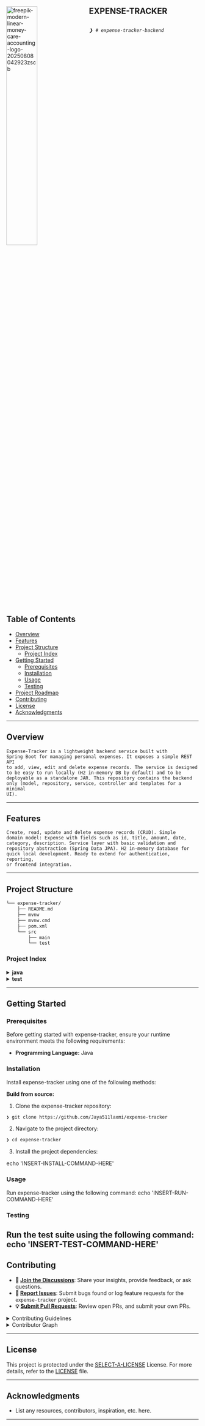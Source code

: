 

<div align="left">
        <img alt="freepik-modern-linear-money-care-accounting-logo-20250808042923zscb" src="https://github.com/user-attachments/assets/8f031813-0a46-4c54-ab76-f474bed95bbd" width="40%" align="left" style="margin-right: 15px"/>
    <div style="display: inline-block;">
        <h2 style="display: inline-block; vertical-align: middle; margin-top: 0;">EXPENSE-TRACKER</h2>
        <p>
	<em><code>❯ # expense-tracker-backend</code></em>
        <p><!-- default option, no dependency badges. -->
</p>
        <p>
	<!-- default option, no dependency badges. -->
</p>
    </div>
</div>
<br clear="left"/>

##  Table of Contents

- [ Overview](#-overview)
- [ Features](#-features)
- [ Project Structure](#-project-structure)
  - [ Project Index](#-project-index)
- [ Getting Started](#-getting-started)
  - [ Prerequisites](#-prerequisites)
  - [ Installation](#-installation)
  - [ Usage](#-usage)
  - [ Testing](#-testing)
- [ Project Roadmap](#-project-roadmap)
- [ Contributing](#-contributing)
- [ License](#-license)
- [ Acknowledgments](#-acknowledgments)

---

##  Overview

<code>Expense-Tracker is a lightweight backend service built with Spring Boot for managing personal expenses. It exposes a simple REST API to add, view, edit and delete expense records. The service is designed to be easy to run locally (H2 in-memory DB by default) and to be deployable as a standalone JAR. This repository contains the backend only (model, repository, service, controller and templates for a minimal UI).</code>

---

##  Features

<code>Create, read, update and delete expense records (CRUD).
Simple domain model: Expense with fields such as id, title, amount, date, category, description.
Service layer with basic validation and repository abstraction (Spring Data JPA).
H2 in-memory database for quick local development.
Ready to extend for authentication, reporting, or frontend integration.
</code>

---

##  Project Structure

```sh
└── expense-tracker/
    ├── README.md
    ├── mvnw
    ├── mvnw.cmd
    ├── pom.xml
    └── src
        ├── main
        └── test
```


###  Project Index
<details>
  <summary><b>java</b></summary>

  <details>
    <summary><b>com.jayalaxmi.expensetracker</b></summary>

  | File | Description |
  |------|-------------|
  | [ExpenseTrackerApplication.java](https://github.com/Jaya511laxmi/expense-tracker/blob/master/src/main/java/com/jayalaxmi/expensetracker/ExpenseTrackerApplication.java) | Spring Boot entrypoint |

  <details>
    <summary><b>model</b></summary>

  | File | Description |
  |------|-------------|
  | [Expense.java](https://github.com/Jaya511laxmi/expense-tracker/blob/master/src/main/java/com/jayalaxmi/expensetracker/model/Expense.java) | Expense entity (id, title, amount, date, category, description) |

  </details>

  <details>
    <summary><b>controller</b></summary>

  | File | Description |
  |------|-------------|
  | [ExpenseController.java](https://github.com/Jaya511laxmi/expense-tracker/blob/master/src/main/java/com/jayalaxmi/expensetracker/controller/ExpenseController.java) | REST controllers for expense endpoints |

  </details>

  <details>
    <summary><b>repository</b></summary>

  | File | Description |
  |------|-------------|
  | [ExpenseRepository.java](https://github.com/Jaya511laxmi/expense-tracker/blob/master/src/main/java/com/jayalaxmi/expensetracker/repository/ExpenseRepository.java) | Spring Data JPA repository |

  </details>

  <details>
    <summary><b>service</b></summary>

  | File | Description |
  |------|-------------|
  | [ExpenseService.java](https://github.com/Jaya511laxmi/expense-tracker/blob/master/src/main/java/com/jayalaxmi/expensetracker/service/ExpenseService.java) | Business logic and validations |

  </details>

  </details>
</details>

<details>
  <summary><b>test</b></summary>

  <details>
    <summary><b>java</b></summary>

    <details>
      <summary><b>com.jayalaxmi.expensetracker</b></summary>

  | File | Description |
  |------|-------------|
  | [ExpenseTrackerApplicationTests.java](https://github.com/Jaya511laxmi/expense-tracker/blob/master/src/test/java/com/jayalaxmi/expensetracker/ExpenseTrackerApplicationTests.java) | Basic Spring Boot tests |

    </details>
  </details>
</details>


---
##  Getting Started

###  Prerequisites

Before getting started with expense-tracker, ensure your runtime environment meets the following requirements:

- **Programming Language:** Java


###  Installation

Install expense-tracker using one of the following methods:

**Build from source:**

1. Clone the expense-tracker repository:
```sh
❯ git clone https://github.com/Jaya511laxmi/expense-tracker
```

2. Navigate to the project directory:
```sh
❯ cd expense-tracker
```

3. Install the project dependencies:

echo 'INSERT-INSTALL-COMMAND-HERE'



###  Usage
Run expense-tracker using the following command:
echo 'INSERT-RUN-COMMAND-HERE'

###  Testing
Run the test suite using the following command:
echo 'INSERT-TEST-COMMAND-HERE'
---

##  Contributing

- **💬 [Join the Discussions](https://github.com/Jaya511laxmi/expense-tracker/discussions)**: Share your insights, provide feedback, or ask questions.
- **🐛 [Report Issues](https://github.com/Jaya511laxmi/expense-tracker/issues)**: Submit bugs found or log feature requests for the `expense-tracker` project.
- **💡 [Submit Pull Requests](https://github.com/Jaya511laxmi/expense-tracker/blob/main/CONTRIBUTING.md)**: Review open PRs, and submit your own PRs.

<details closed>
<summary>Contributing Guidelines</summary>

1. **Fork the Repository**: Start by forking the project repository to your github account.
2. **Clone Locally**: Clone the forked repository to your local machine using a git client.
   ```sh
   git clone https://github.com/Jaya511laxmi/expense-tracker
   ```
3. **Create a New Branch**: Always work on a new branch, giving it a descriptive name.
   ```sh
   git checkout -b new-feature-x
   ```
4. **Make Your Changes**: Develop and test your changes locally.
5. **Commit Your Changes**: Commit with a clear message describing your updates.
   ```sh
   git commit -m 'Implemented new feature x.'
   ```
6. **Push to github**: Push the changes to your forked repository.
   ```sh
   git push origin new-feature-x
   ```
7. **Submit a Pull Request**: Create a PR against the original project repository. Clearly describe the changes and their motivations.
8. **Review**: Once your PR is reviewed and approved, it will be merged into the main branch. Congratulations on your contribution!
</details>

<details closed>
<summary>Contributor Graph</summary>
<br>
<p align="left">
   <a href="https://github.com{/Jaya511laxmi/expense-tracker/}graphs/contributors">
      <img src="https://contrib.rocks/image?repo=Jaya511laxmi/expense-tracker">
   </a>
</p>
</details>

---

##  License

This project is protected under the [SELECT-A-LICENSE](https://choosealicense.com/licenses) License. For more details, refer to the [LICENSE](https://choosealicense.com/licenses/) file.

---

##  Acknowledgments

- List any resources, contributors, inspiration, etc. here.

---
